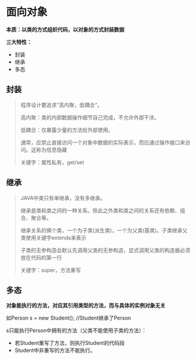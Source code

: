 # 面向对象



**本质：以类的方式组织代码，以对象的方式封装数据**

**三大特性：**

- 封装
- 继承
- 多态



## 封装

> 程序设计要追求“高内聚，低耦合“。
> 
> 高内聚：类的内部数据操作细节自己完成，不允许外部干涉。
> 
> 低耦合：仅暴露少量的方法给外部使用。
> 
> 通常，应禁止直接访问一个对象中数据的实际表示，而应通过操作接口来访问。这称为信息隐藏
> 
> 关键字：属性私有，get/set



## 继承

> JAVA中类只有单继承，没有多继承。
> 
> 继承是类和类之间的一种关系。除此之外类和类之间的关系还有依赖、组合、聚合等。
> 
> 继承关系的俩个类，一个为子类(派生类)，一个为父类(基类)。子类继承父类使用关键字extends来表示
> 
> 子类的无参构造会默认先调用父类的无参构造，显式调用父类的构造器必须放在代码的第一行
> 
> 关键字：super，方法重写



## 多态

**对象能执行的方法，对应其引用类型的方法，而与具体的实例对象无关**

如Person s = new Student();       //Student继承了Person

s只能执行Person中拥有的方法（父类不能使用子类的方法）：

- 若Student重写了方法，则执行Student的代码段
- Student中非重写的方法不能执行。
